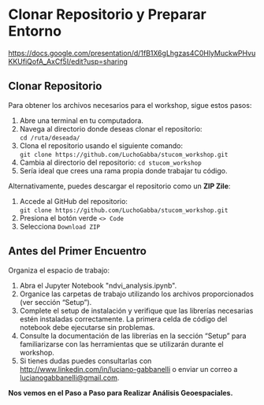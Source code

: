 # Clonar Repositorio y Preparar Entorno

https://docs.google.com/presentation/d/1fB1X6gLhgzas4C0HlyMuckwPHvuKKUfiQofA_AxCf5I/edit?usp=sharing


## Clonar Repositorio

Para obtener los archivos necesarios para el workshop, sigue estos pasos:

1.  Abre una terminal en tu computadora.
2.	Navega al directorio donde deseas clonar el repositorio:\
    `cd /ruta/deseada/`
3.	Clona el repositorio usando el siguiente comando:\
    `git clone https://github.com/LuchoGabba/stucom_workshop.git`
4.	Cambia al directorio del repositorio:
    `cd stucom_workshop`
5. Sería ideal que crees una rama propia donde trabajar tu código.

Alternativamente, puedes descargar el repositorio como un **ZIP Zile**:

1.  Accede al GitHub del repositorio:\
    `git clone https://github.com/LuchoGabba/stucom_workshop.git`
2.	Presiona el botón verde `<> Code`
3.  Selecciona `Download ZIP`


## Antes del Primer Encuentro

Organiza el espacio de trabajo:

1.  Abra el Jupyter Notebook "ndvi_analysis.ipynb".
2.  Organice las carpetas de trabajo utilizando los archivos proporcionados (ver sección “Setup”).
3.  Complete el setup de instalación y verifique que las librerías necesarias estén instaladas correctamente. La primera celda de código del notebook debe ejecutarse sin problemas.
4.  Consulte la documentación de las librerías en la sección “Setup” para familiarizarse con las herramientas que se utilizarán durante el workshop.
5. Si tienes dudas puedes consultarlas con http://www.linkedin.com/in/luciano-gabbanelli o enviar un correo a lucianogabbanelli@gmail.com. 

**Nos vemos en el Paso a Paso para Realizar Análisis Geoespaciales.**